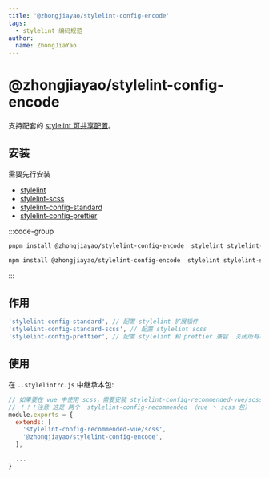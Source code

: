 ```yaml
---
title: '@zhongjiayao/stylelint-config-encode'
tags:
  - stylelint 编码规范
author:
  name: ZhongJiaYao
---
```


# @zhongjiayao/stylelint-config-encode

支持配套的 [stylelint 可共享配置](https://stylelint.io/user-guide/configure)。

## 安装

需要先行安装

- [stylelint](https://www.npmjs.com/package/stylelint)
- [stylelint-scss](https://www.npmjs.com/package/stylelint-scss)
- [stylelint-config-standard](https://www.npmjs.com/package/stylelint-config-standard)
- [stylelint-config-prettier](https://www.npmjs.com/package/stylelint-config-prettier)

:::code-group

```sh [安装 PNPM]
pnpm install @zhongjiayao/stylelint-config-encode  stylelint stylelint-scss stylelint-config-standard stylelint-config-prettier --save-dev
```

```sh [安装 npm]
npm install @zhongjiayao/stylelint-config-encode  stylelint stylelint-scss stylelint-config-standard stylelint-config-prettier --save-dev
```

:::

## 作用

```js
'stylelint-config-standard', // 配置 stylelint 扩展插件
'stylelint-config-standard-scss', // 配置 stylelint scss
'stylelint-config-prettier', // 配置 stylelint 和 prettier 兼容  关闭所有不必要或可能与 Prettier 冲突的规则
```

## 使用

在 `..stylelintrc.js` 中继承本包:

```js
// 如果要在 vue 中使用 scss，需要安装 stylelint-config-recommended-vue/scss
// ！！！注意 这是 两个  stylelint-config-recommended （vue 丶 scss 包）
module.exports = {
  extends: [
    'stylelint-config-recommended-vue/scss',
    '@zhongjiayao/stylelint-config-encode',
  ],

  ...
}
```
